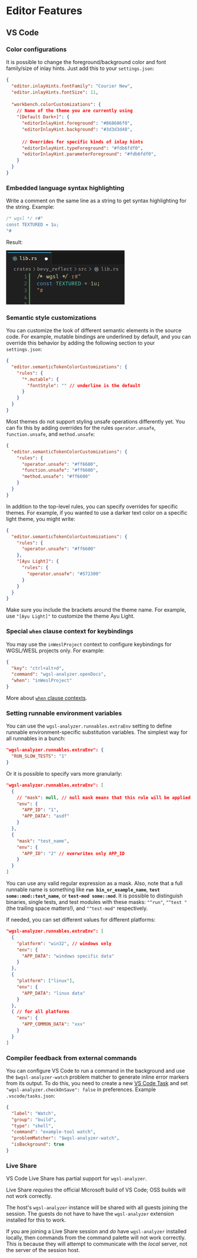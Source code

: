 # Editor Features

## VS Code

### Color configurations

It is possible to change the foreground/background color and font family/size of inlay hints.
Just add this to your `settings.json`:

```json
{
  "editor.inlayHints.fontFamily": "Courier New",
  "editor.inlayHints.fontSize": 11,

  "workbench.colorCustomizations": {
    // Name of the theme you are currently using
    "[Default Dark+]": {
      "editorInlayHint.foreground": "#868686f0",
      "editorInlayHint.background": "#3d3d3d48",

      // Overrides for specific kinds of inlay hints
      "editorInlayHint.typeForeground": "#fdb6fdf0",
      "editorInlayHint.parameterForeground": "#fdb6fdf0",
    }
  }
}
```

### Embedded language syntax highlighting

Write a comment on the same line as a string to get syntax highlighting for the string.
Example:

```rust
/* wgsl */ r#"
const TEXTURED = 1u;
"#
```

Result:

![syntax highlighting for a Rust string containing WGSL code](image.png)

### Semantic style customizations

You can customize the look of different semantic elements in the source code.
For example, mutable bindings are underlined by default, and you can override this behavior by adding the following section to your `settings.json`:

```json
{
  "editor.semanticTokenColorCustomizations": {
    "rules": {
      "*.mutable": {
        "fontStyle": "" // underline is the default
      }
    }
  }
}
```

Most themes do not support styling unsafe operations differently yet.
You can fix this by adding overrides for the rules `operator.unsafe`, `function.unsafe`, and `method.unsafe`:

```json
{
  "editor.semanticTokenColorCustomizations": {
    "rules": {
      "operator.unsafe": "#ff6600",
      "function.unsafe": "#ff6600",
      "method.unsafe": "#ff6600"
    }
  }
}
```

In addition to the top-level rules, you can specify overrides for specific themes.
For example, if you wanted to use a darker text color on a specific light theme, you might write:

```json
{
  "editor.semanticTokenColorCustomizations": {
    "rules": {
      "operator.unsafe": "#ff6600"
    },
    "[Ayu Light]": {
      "rules": {
        "operator.unsafe": "#572300"
      }
    }
  }
}
```

Make sure you include the brackets around the theme name.
For example, use `"[Ayu Light]"` to customize the theme Ayu Light.

### Special `when` clause context for keybindings

You may use the `inWeslProject` context to configure keybindings for WGSL/WESL projects only.
For example:

```json
{
  "key": "ctrl+alt+d",
  "command": "wgsl-analyzer.openDocs",
  "when": "inWeslProject"
}
```

More about [`when` clause contexts](https://code.visualstudio.com/docs/getstarted/keybindings#_when-clause-contexts).

### Setting runnable environment variables

You can use the `wgsl-analyzer.runnables.extraEnv` setting to define runnable environment-specific substitution variables.
The simplest way for all runnables in a bunch:

```json
"wgsl-analyzer.runnables.extraEnv": {
  "RUN_SLOW_TESTS": "1"
}
```

Or it is possible to specify vars more granularly:

```json
"wgsl-analyzer.runnables.extraEnv": [
  {
    // "mask": null, // null mask means that this rule will be applied for all runnables
    "env": {
      "APP_ID": "1",
      "APP_DATA": "asdf"
    }
  },
  {
    "mask": "test_name",
    "env": {
      "APP_ID": "2" // overwrites only APP_ID
    }
  }
]
```

You can use any valid regular expression as a mask.
Also, note that a full runnable name is something like **`run bin_or_example_name`**, **`test some::mod::test_name`**, or **`test-mod some::mod`**.
It is possible to distinguish binaries, single tests, and test modules with these masks: `"^run"`, `"^test "` (the trailing space matters!), and `"^test-mod"` respectively.

If needed, you can set different values for different platforms:

```json
"wgsl-analyzer.runnables.extraEnv": [
  {
    "platform": "win32", // windows only
    "env": {
      "APP_DATA": "windows specific data"
    }
  },
  {
    "platform": ["linux"],
    "env": {
      "APP_DATA": "linux data"
    }
  },
  { // for all platforms
    "env": {
      "APP_COMMON_DATA": "xxx"
    }
  }
]
```

### Compiler feedback from external commands

You can configure VS Code to run a command in the background and use the `$wgsl-analyzer-watch` problem matcher to generate inline error markers from its output.
To do this, you need to create a new [VS Code Task](https://code.visualstudio.com/docs/editor/tasks) and set `"wgsl-analyzer.checkOnSave": false` in preferences.
Example `.vscode/tasks.json`:

```json
{
  "label": "Watch",
  "group": "build",
  "type": "shell",
  "command": "example-tool watch",
  "problemMatcher": "$wgsl-analyzer-watch",
  "isBackground": true
}
```

### Live Share

VS Code Live Share has partial support for `wgsl-analyzer`.

Live Share *requires* the official Microsoft build of VS Code; OSS builds will not work correctly.

The host's `wgsl-analyzer` instance will be shared with all guests joining the session.
The guests do not have to have the `wgsl-analyzer` extension installed for this to work.

If you are joining a Live Share session and *do* have `wgsl-analyzer` installed locally, then commands from the command palette will not work correctly.
This is because they will attempt to communicate with the *local* server, not the server of the session host.
